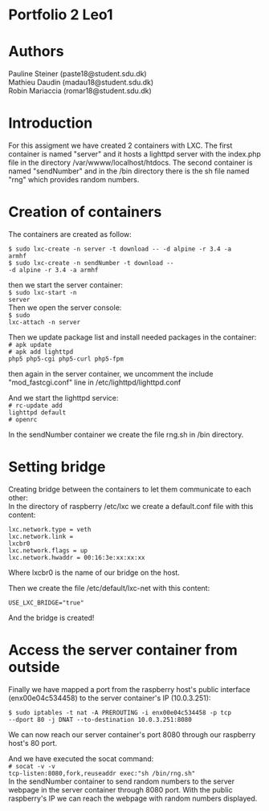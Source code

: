 # Portfolio 2 Leo1

<h1>Authors</h1>
<p>
Pauline Steiner (paste18@student.sdu.dk)<br> Mathieu Daudin (madau18@student.sdu.dk)<br> Robin Mariaccia (romar18@student.sdu.dk)</p>

<h1>Introduction</h1>

For this assigment we have created 2 containers with LXC.
The first container is named "server" and it hosts a lighttpd server with the index.php file in the directory /var/wwww/localhost/htdocs.
The second container is named "sendNumber" and in the /bin directory there is the sh file named "rng" which provides random numbers.

<h1>Creation of containers</h1>

The containers are created as follow:

<code>$ sudo lxc-create -n server -t download -- -d alpine -r 3.4 -a armhf</code><br/>
<code>$ sudo lxc-create -n sendNumber -t download -- -d alpine -r 3.4 -a armhf</code>

then we start the server container:<br/>
<code>$ sudo lxc-start -n server</code><br/>
Then we open the server console:<br/>
<code>$ sudo lxc-attach -n server</code>

Then we update package list and install needed packages in the container:<br/>
<code># apk update</code><br/>
<code># apk add lighttpd php5 php5-cgi php5-curl php5-fpm</code><br/>

then again in the server container, we  uncomment the include "mod_fastcgi.conf" line in /etc/lighttpd/lighttpd.conf

And we start the lighttpd service:<br/>
<code># rc-update add lighttpd default</code><br/>
<code># openrc</code>

In the sendNumber container we create the file rng.sh in /bin directory.

<h1>Setting bridge</h1>

Creating bridge between the containers to let them communicate to each other:<br/>
In the directory of raspberry /etc/lxc we create a default.conf file with this content:
 
<code>lxc.network.type = veth</code><br/>
<code>lxc.network.link = lxcbr0</code><br/>
<code>lxc.network.flags = up</code><br/>
<code>lxc.network.hwaddr = 00:16:3e:xx:xx:xx</code>

Where lxcbr0 is the name of our bridge on the host.

Then we create the file /etc/default/lxc-net with this content:

<code>USE_LXC_BRIDGE="true"</code>

And the bridge is created!

<h1>Access the server container from outside</h1>

Finally we have mapped a port from the raspberry host's public interface (enx00e04c534458) to the server container's IP (10.0.3.251):

<code>$ sudo iptables -t nat -A PREROUTING -i enx00e04c534458 -p tcp --dport 80 -j DNAT --to-destination 10.0.3.251:8080</code>

We can now reach our server container's port 8080 through our raspberry host's 80 port.

And we have executed the socat command:<br/>
<code># socat -v -v tcp-listen:8080,fork,reuseaddr exec:"sh /bin/rng.sh"</code><br/>
In the sendNumber container to send random numbers to the server webpage in the server container through 8080 port.
With the public raspberry's IP we can reach the webpage with random numbers displayed.

